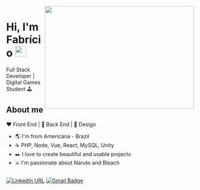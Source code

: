<img align="right" width="400" height="275" src="https://steamuserimages-a.akamaihd.net/ugc/367408356180827576/BD96D471B63F9B446193758ADE116FE18586DB12/">


# Hi, I'm Fabrício <img src="https://github.com/TheDudeThatCode/TheDudeThatCode/blob/master/Assets/Hi.gif" width="29px">
Full Stack Developer | Digital Games Student :joystick:

## About me 

:heart: Front End | :purple_heart: Back End | :yellow_heart: Design

- :earth_americas: I'm from Americana - Brazil
- :coffee: PHP, Node, Vue, React, MySQL, Unity
- :black_nib: I love to create beautiful and usable projects
- :crossed_swords: I'm passionate about Naruto and Bleach

<br/>[![LinkedIn URL](https://img.shields.io/twitter/url?color=%230072b1&labelColor=2b2b2b&label=connect&logo=linkedin&logoColor=%230072b1&style=flat-square&url=https://www.linkedin.com/in/pferreirafabricio/)](https://www.linkedin.com/in/pferreirafabricio/)
[![Gmail Badge](https://img.shields.io/badge/-pferreirafabricio@gmail.com-2b2b2b?style=flat-square&logo=Gmail&logoColor=white&link=mailto:pferreirafabricio@gmail.com)](mailto:pferreirafabricio@gmail.com)
